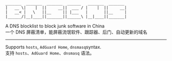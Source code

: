
```
_______  _______  _______  ______   _______  _______  
|   __ \|    |  ||     __||  ___ / |    |  ||     __|  
|   __< |   \   ||__     || |___   |       ||__     |  
|______/|__|____||_______||______\ |__|____||_______|  
```
A DNS blocklist to block junk software in China  
一个 DNS 屏蔽清单，能屏蔽流氓软件、跟踪器、后门、自动更新的域名

---
Supports ``hosts``, ``AdGuard Home``, ``dnsmasq``syntax.  
支持 ``hosts``、``AdGuard Home``、``dnsmasq`` 语法。

